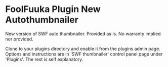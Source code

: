 # FoolFuuka Plugin New Autothumbnailer
New version of SWF auto thumbnailer. Provided as is. No warranty implied nor provided.

Clone to your plugins directory and enable it from the plugins admin page.
Options and instructions are in 'SWF thumbnailer' control panel page under 'Plugins'. The rest is self explanatory.
